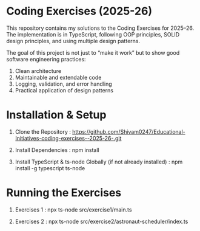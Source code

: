 # Coding Exercises (2025-26)

This repository contains my solutions to the Coding Exercises for 2025–26.
The implementation is in TypeScript, following OOP principles, SOLID design principles, and using multiple design patterns.

The goal of this project is not just to “make it work” but to show good software engineering practices:

1. Clean architecture
2. Maintainable and extendable code
3. Logging, validation, and error handling
4. Practical application of design patterns


# Installation & Setup 

1. Clone the Repository :
https://github.com/Shivam0247/Educational-Initiatives-coding-exercises--2025-26-.git

2. Install Dependencies :
npm install

3. Install TypeScript & ts-node Globally (if not already installed) :
npm install -g typescript ts-node


# Running the Exercises

1. Exercises 1 :
npx ts-node src/exercise1/main.ts

2. Exercises 2 :
npx ts-node src/exercise2/astronaut-scheduler/index.ts
